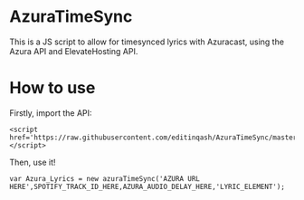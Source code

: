 # AzuraTimeSync
This is a JS script to allow for timesynced lyrics with Azuracast, using the Azura API and ElevateHosting API.

# How to use
Firstly, import the API:

```
<script href='https://raw.githubusercontent.com/editinqash/AzuraTimeSync/master/dist.js'></script>
```

Then, use it!

```
var Azura_Lyrics = new azuraTimeSync('AZURA URL HERE',SPOTIFY_TRACK_ID_HERE,AZURA_AUDIO_DELAY_HERE,'LYRIC_ELEMENT');
```
